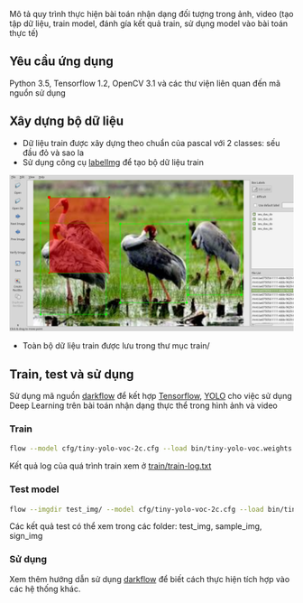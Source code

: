 
Mô tả quy trình thực hiện bài toán nhận dạng đối tượng trong ảnh, video (tạo tập dữ liệu, train model, đánh gía kết quả train, sử dụng model vào bài toán thực tế)

## Yêu cầu ứng dụng
 Python 3.5, Tensorflow 1.2, OpenCV 3.1 và các thư viện liên quan đến mã nguổn sử dụng

## Xây dựng bộ dữ liệu
- Dữ liệu train được xây dựng theo chuẩn của pascal với 2 classes: sếu đầu đỏ và sao la 
- Sử dụng công cụ [labelImg](https://github.com/tzutalin/labelImg) để tạo bộ dữ liệu train

 ![img](train_seu_dau_do.png)
- Toàn bộ dữ liệu train được lưu trong thư mục train/

## Train, test và sử dụng
Sử dụng mã nguồn [darkflow](https://github.com/thtrieu/darkflow) để kết hợp [Tensorflow](https://www.tensorflow.org/), [YOLO](https://pjreddie.com/darknet/yolo/) cho việc sử dụng Deep Learning trên bài toán nhận dạng thực thể trong hình ảnh và video

### Train

```bash
flow --model cfg/tiny-yolo-voc-2c.cfg --load bin/tiny-yolo-voc.weights --train --annotation train/Annotations --dataset train/Image
```
Kết quả log của quá trình train xem ở [train/train-log.txt](https://github.com/tuanemtv/uit-vra/blob/master/train/train-log.txt)

### Test model
```bash
flow --imgdir test_img/ --model cfg/tiny-yolo-voc-2c.cfg --load bin/tiny-yolo-voc.weights --json
```
Các kết quả test có thể xem trong các folder: test_img, sample_img, sign_img

### Sử dụng
Xem thêm hướng dẫn sử dụng [darkflow](https://github.com/thtrieu/darkflow) để biết cách thực hiện tích hợp vào các hệ thống khác.
 